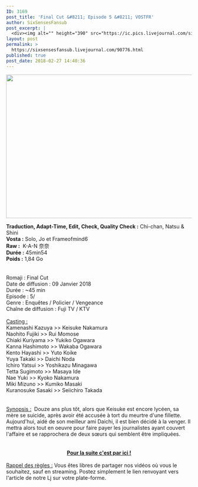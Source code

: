 ```yaml
---
ID: 3169
post_title: 'Final Cut &#8211; Episode 5 &#8211; VOSTFR'
author: SixSensesFansub
post_excerpt: |
  <div><img alt="" height="390" src="https://ic.pics.livejournal.com/sixsensesfansub/28580493/91460/91460_600.jpg" width="600"></div><p></p><p></p><b>Traduction, Adapt-Time, Edit, Check, Quality Check :</b> Chi-chan, Natsu &amp; Shini<br><b>Vosta :</b> Solo, Jo et Frameofmind6<br><b>Raw :</b> &nbsp;K-A-N &#22856;&#22856;<br><b>Dur&eacute;e :</b> 45min54<br><b>Poids :</b> 1,84 Go<br><br><br>Romaji : Final Cut<br>Date de diffusion : 09 Janvier 2018<br>Dur&eacute;e : ~45 min<br>Episode : 5/<br>Genre : Enqu&ecirc;tes / Policier / Vengeance<br>Cha&icirc;ne de diffusion : Fuji TV / KTV<br><br><u>Casting :</u><br>Kamenashi Kazuya &gt;&gt; Keisuke Nakamura<br>Naohito Fujiki &gt;&gt; Rui Momose<br>Chiaki Kuriyama &gt;&gt; Yukiko Ogawara<br>Kanna Hashimoto &gt;&gt; Wakaba Ogawara<br>Kento Hayashi &gt;&gt; Yuto Koike<br>Yuya Takaki &gt;&gt; Daichi Noda<br>Ichiro Yatsui &gt;&gt; Yoshikazu Minagawa<br>Tetta Sugimoto &gt;&gt; Masaya Ide<br>Nae Yuki &gt;&gt; Kyoko Nakamura<br>Miki Mizuno &gt;&gt; Kumiko Masaki<br>Kuranosuke Sasaki &gt;&gt; Seiichiro Takada<br><br><br><u>Synopsis :</u> &nbsp;Douze ans plus t&ocirc;t, alors que Keisuke est encore lyc&eacute;en, sa m&egrave;re se suicide, apr&egrave;s avoir &eacute;t&eacute; accus&eacute;e &agrave; tort du meurtre d'une fillette. Aujourd'hui, aid&eacute; de son meilleur ami Daichi, il est bien d&eacute;cid&eacute; &agrave; la venger. Il mettra alors tout en oeuvre pour faire payer les journalistes ayant couvert l'affaire et se rapprochera de deux s&oelig;urs qui semblent &ecirc;tre impliqu&eacute;es.<br><br><br><div><b><a href="http://six-senses.actifforum.com/t7909-final-cut-episode-5-vostfr" rel="nofollow">Pour la suite c'est par ici !</a></b></div><br><u>Rappel des r&egrave;gles :</u> Vous &ecirc;tes libres de partager nos vid&eacute;os o&ugrave; vous le souhaitez, sauf en streaming. Postez simplement le lien renvoyant vers l'article de notre Lj sur votre plate-forme.
layout: post
permalink: >
  https://sixsensesfansub.livejournal.com/90776.html
published: true
post_date: 2018-02-27 14:40:36
---
```

<div style="text-align:center"><img alt="" height="390" src="https://united-subs.dearclouds.com/wp-content/uploads/2018/04/8b7f44e1a069559063f6f0780e78605a.jpg" width="600" /></div><p style="text-align: center;"></p><p style="text-align: center;"></p><b>Traduction, Adapt-Time, Edit, Check, Quality Check :</b> Chi-chan, Natsu &amp; Shini<br /><b>Vosta :</b> Solo, Jo et Frameofmind6<br /><b>Raw :</b> &nbsp;K-A-N 奈奈<br /><b>Dur&eacute;e :</b> 45min54<br /><b>Poids :</b> 1,84 Go<br /><br /><br />Romaji : Final Cut<br />Date de diffusion : 09 Janvier 2018<br />Dur&eacute;e : ~45 min<br />Episode : 5/<br />Genre : Enqu&ecirc;tes / Policier / Vengeance<br />Cha&icirc;ne de diffusion : Fuji TV / KTV<br /><br /><u>Casting :</u><br />Kamenashi Kazuya &gt;&gt; Keisuke Nakamura<br />Naohito Fujiki &gt;&gt; Rui Momose<br />Chiaki Kuriyama &gt;&gt; Yukiko Ogawara<br />Kanna Hashimoto &gt;&gt; Wakaba Ogawara<br />Kento Hayashi &gt;&gt; Yuto Koike<br />Yuya Takaki &gt;&gt; Daichi Noda<br />Ichiro Yatsui &gt;&gt; Yoshikazu Minagawa<br />Tetta Sugimoto &gt;&gt; Masaya Ide<br />Nae Yuki &gt;&gt; Kyoko Nakamura<br />Miki Mizuno &gt;&gt; Kumiko Masaki<br />Kuranosuke Sasaki &gt;&gt; Seiichiro Takada<br /><br /><br /><u>Synopsis :</u> &nbsp;Douze ans plus t&ocirc;t, alors que Keisuke est encore lyc&eacute;en, sa m&egrave;re se suicide, apr&egrave;s avoir &eacute;t&eacute; accus&eacute;e &agrave; tort du meurtre d&#39;une fillette. Aujourd&#39;hui, aid&eacute; de son meilleur ami Daichi, il est bien d&eacute;cid&eacute; &agrave; la venger. Il mettra alors tout en oeuvre pour faire payer les journalistes ayant couvert l&#39;affaire et se rapprochera de deux s&oelig;urs qui semblent &ecirc;tre impliqu&eacute;es.<br /><br /><br /><div style="text-align:center"><b><a href="http://six-senses.actifforum.com/t7909-final-cut-episode-5-vostfr" rel="nofollow">Pour la suite c&#39;est par ici !</a></b></div><br /><u>Rappel des r&egrave;gles :</u> Vous &ecirc;tes libres de partager nos vid&eacute;os o&ugrave; vous le souhaitez, sauf en streaming. Postez simplement le lien renvoyant vers l&#39;article de notre Lj sur votre plate-forme.